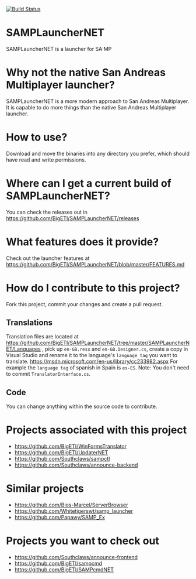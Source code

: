 [![Build Status](https://travis-ci.org/BigETI/SAMPLauncherNET.svg?branch=master)](https://travis-ci.org/BigETI/SAMPLauncherNET)
# SAMPLauncherNET
SAMPLauncherNET is a launcher for SA:MP

# Why not the native San Andreas Multiplayer launcher?
SAMPLauncherNET is a more modern approach to San Andreas Multiplayer.
It is capable to do more things than the native San Andreas Multiplayer launcher.

# How to use?
Download and move the binaries into any directory you prefer, which should have read and write permissions.

# Where can I get a current build of SAMPLauncherNET?
You can check the releases out in https://github.com/BigETI/SAMPLauncherNET/releases

# What features does it provide?
Check out the launcher features at https://github.com/BigETI/SAMPLauncherNET/blob/master/FEATURES.md

# How do I contribute to this project?
Fork this project, commit your changes and create a pull request.

## Translations
Translation files are located at https://github.com/BigETI/SAMPLauncherNET/tree/master/SAMPLauncherNET/Languages ,
pick up `en-GB.resx` and `en-GB.Designer.cs`,
create a copy in Visual Studio and rename it to the language's `language tag` you want to translate.
https://msdn.microsoft.com/en-us/library/cc233982.aspx
For example the `language tag` of spanish in Spain is `es-ES`.
Note: You don't need to commit `TranslatorInterface.cs`.

## Code
You can change anything within the source code to contribute.

# Projects associated with this project
- https://github.com/BigETI/WinFormsTranslator
- https://github.com/BigETI/UpdaterNET
- https://github.com/Southclaws/sampctl
- https://github.com/Southclaws/announce-backend

# Similar projects
- https://github.com/Bios-Marcel/ServerBrowser
- https://github.com/Whitetigerswt/samp_launcher
- https://github.com/Papawy/SAMP_Ex

# Projects you want to check out
- https://github.com/Southclaws/announce-frontend
- https://github.com/BigETI/sampcmd
- https://github.com/BigETI/SAMPcmdNET
